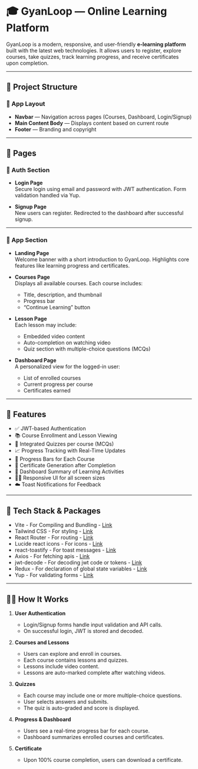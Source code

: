 # 🎓 GyanLoop — Online Learning Platform

GyanLoop is a modern, responsive, and user-friendly **e-learning platform** built with the latest web technologies. It allows users to register, explore courses, take quizzes, track learning progress, and receive certificates upon completion.

---

## 📁 Project Structure

### 🧩 App Layout

- **Navbar** — Navigation across pages (Courses, Dashboard, Login/Signup)
- **Main Content Body** — Displays content based on current route
- **Footer** — Branding and copyright

---

## 📄 Pages

### 🔐 Auth Section

- **Login Page**  
  Secure login using email and password with JWT authentication. Form validation handled via Yup.

- **Signup Page**  
  New users can register. Redirected to the dashboard after successful signup.

---

### 🧭 App Section

- **Landing Page**  
  Welcome banner with a short introduction to GyanLoop. Highlights core features like learning progress and certificates.

- **Courses Page**  
  Displays all available courses. Each course includes:

  - Title, description, and thumbnail
  - Progress bar
  - “Continue Learning” button

- **Lesson Page**  
  Each lesson may include:

  - Embedded video content
  - Auto-completion on watching video
  - Quiz section with multiple-choice questions (MCQs)

- **Dashboard Page**  
  A personalized view for the logged-in user:

  - List of enrolled courses
  - Current progress per course
  - Certificates earned

---

## 🚀 Features

- ✅ JWT-based Authentication
- 📚 Course Enrollment and Lesson Viewing
- 📝 Integrated Quizzes per course (MCQs)
- 📈 Progress Tracking with Real-Time Updates
- 🧠 Progress Bars for Each Course
- 📜 Certificate Generation after Completion
- 🧾 Dashboard Summary of Learning Activities
- 🧑‍💼 Responsive UI for all screen sizes
- ☁️ Toast Notifications for Feedback

---

## 🧰 Tech Stack & Packages

- Vite - For Compiling and Bundling - [Link](https://vite.dev/guide/)
- Tailwind CSS - For styling - [Link](https://tailwindcss.com/docs/installation/using-vite)
- React Router - For routing - [Link](https://reactrouter.com/start/declarative/installation)
- Lucide react icons - For icons - [Link](https://lucide.dev/guide/packages/lucide-react)
- react-toastify - For toast messages - [Link](https://www.npmjs.com/package/react-toastify)
- Axios - For fetching apis - [Link](https://axios-http.com/docs/intro)
- jwt-decode - For decoding jwt code or tokens - [Link](https://www.npmjs.com/package/jwt-decode)
- Redux - For declaration of global state variables - [Link](https://redux.js.org/tutorials/quick-start)
- Yup - For validating forms - [Link](https://www.npmjs.com/package/yup)

---

## 🧑‍🏫 How It Works

1. **User Authentication**

   - Login/Signup forms handle input validation and API calls.
   - On successful login, JWT is stored and decoded.

2. **Courses and Lessons**

   - Users can explore and enroll in courses.
   - Each course contains lessons and quizzes.
   - Lessons include video content.
   - Lessons are auto-marked complete after watching videos.

3. **Quizzes**

   - Each course may include one or more multiple-choice questions.
   - User selects answers and submits.
   - The quiz is auto-graded and score is displayed.

4. **Progress & Dashboard**

   - Users see a real-time progress bar for each course.
   - Dashboard summarizes enrolled courses and certificates.

5. **Certificate**

   - Upon 100% course completion, users can download a certificate.
